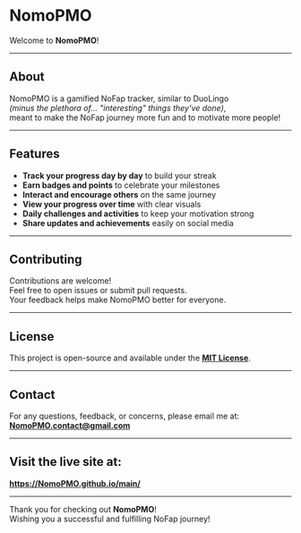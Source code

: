 # NomoPMO

Welcome to **NomoPMO**!

---

## About

NomoPMO is a gamified NoFap tracker, similar to DuoLingo  
_(minus the plethora of... "interesting" things they've done)_,  
meant to make the NoFap journey more fun and to motivate more people!

---

## Features

- **Track your progress day by day** to build your streak  
- **Earn badges and points** to celebrate your milestones  
- **Interact and encourage others** on the same journey  
- **View your progress over time** with clear visuals  
- **Daily challenges and activities** to keep your motivation strong  
- **Share updates and achievements** easily on social media

---

## Contributing

Contributions are welcome!  
Feel free to open issues or submit pull requests.  
Your feedback helps make NomoPMO better for everyone.

---

## License

This project is open-source and available under the **[MIT License](LICENSE)**.

---

## Contact

For any questions, feedback, or concerns, please email me at:  
**NomoPMO.contact@gmail.com**

---

## Visit the live site at:  
**https://NomoPMO.github.io/main/**

---

Thank you for checking out **NomoPMO**!              
Wishing you a successful and fulfilling NoFap journey!
